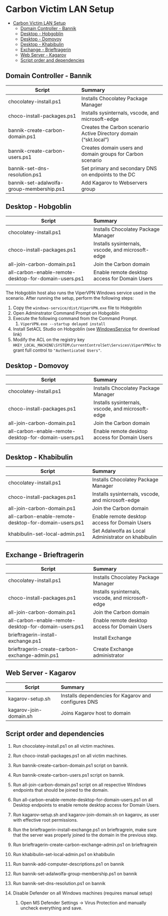 # Carbon Victim LAN Setup

- [Carbon Victim LAN Setup](#carbon-victim-lan-setup)
  - [Domain Controller - Bannik](#domain-controller---bannik)
  - [Desktop - Hobgoblin](#desktop---hobgoblin)
  - [Desktop - Domovoy](#desktop---domovoy)
  - [Desktop - Khabibulin](#desktop---khabibulin)
  - [Exchange - Brieftragerin](#exchange---brieftragerin)
  - [Web Server - Kagarov](#web-server---kagarov)
  - [Script order and dependencies](#script-order-and-dependencies)


## Domain Controller - Bannik

| Script                                    | Summary                                                      |
| ----------------------------------------- | :----------------------------------------------------------- |
| chocolatey-install.ps1                    | Installs Chocolatey Package Manager                          |
| choco-install-packages.ps1                | Installs sysinternals, vscode, and microsoft-edge            |
| bannik-create-carbon-domain.ps1           | Creates the Carbon scenario Active Directory domain (“skt.local”) |
| bannik-create-carbon-users.ps1            | Creates domain users and domain groups for Carbon scenario   |
| bannik-set-dns-resolution.ps1             | Set primary and secondary DNS on endpoints to the DC         |
| bannik-set-adalwolfa-group-membership.ps1 | Add Kagarov to Webservers group                              |

## Desktop - Hobgoblin

| Script                                                | Summary                                           |
| ----------------------------------------------------- | :------------------------------------------------ |
| chocolatey-install.ps1                                | Installs Chocolatey Package Manager               |
| choco-install-packages.ps1                            | Installs sysinternals, vscode, and microsoft-edge |
| all-join-carbon-domain.ps1                            | Join the Carbon domain                            |
| all-carbon-enable-remote-desktop-for-domain-users.ps1 | Enable remote desktop access for Domain Users     |
|                                                       |                                                   |

The Hobgoblin host also runs the ViperVPN Windows service used in the scenario. After running the setup, perform the following steps:

1. Copy the `windows-service/dist/ViperVPN.exe` file to Hobgoblin
2. Open Adminstrator Command Prompt on Hobgoblin
3. Execute the following command from the Command Prompt.
   1. `ViperVPN.exe --startup delayed install`
4. Install SetACL Studio on Hobgoblin (see [WindowsService](WindowsService.md) for download link)
5. Modify the ACL on the registry key `HKEY_LOCAL_MACHINE\SYSTEM\CurrentControlSet\Services\ViperVPNSvc` to grant full control to `"Authenticated Users"`.



## Desktop - Domovoy

| Script                                                | Summary                                           |
| ----------------------------------------------------- | :------------------------------------------------ |
| chocolatey-install.ps1                                | Installs Chocolatey Package Manager               |
| choco-install-packages.ps1                            | Installs sysinternals, vscode, and microsoft-edge |
| all-join-carbon-domain.ps1                            | Join the Carbon domain                            |
| all-carbon-enable-remote-desktop-for-domain-users.ps1 | Enable remote desktop access for Domain Users     |
|                                                       |                                                   |

## Desktop - Khabibulin

| Script                                                | Summary                                            |
| ----------------------------------------------------- | :------------------------------------------------- |
| chocolatey-install.ps1                                | Installs Chocolatey Package Manager                |
| choco-install-packages.ps1                            | Installs sysinternals, vscode, and microsoft-edge  |
| all-join-carbon-domain.ps1                            | Join the Carbon domain                             |
| all-carbon-enable-remote-desktop-for-domain-users.ps1 | Enable remote desktop access for Domain Users      |
| khabibulin-set-local-admin.ps1                        | Set Adalwolfa as Local Administrator on khabibulin |

## Exchange - Brieftragerin

| Script                                                | Summary                                           |
| ----------------------------------------------------- | :------------------------------------------------ |
| chocolatey-install.ps1                                | Installs Chocolatey Package Manager               |
| choco-install-packages.ps1                            | Installs sysinternals, vscode, and microsoft-edge |
| all-join-carbon-domain.ps1                            | Join the Carbon domain                            |
| all-carbon-enable-remote-desktop-for-domain-users.ps1 | Enable remote desktop access for Domain Users     |
| brieftragerin-install-exchange.ps1                    | Install Exchange                                  |
| brieftragerin-create-carbon-exchange-admin.ps1        | Create Exchange administrator                     |

## Web Server - Kagarov

| Script                 | Summary                                              |
| ---------------------- | :--------------------------------------------------- |
| kagarov-setup.sh       | Installs dependencies for Kagarov and configures DNS |
| kagarov-join-domain.sh | Joins Kagarov host to domain                         |

## Script order and dependencies

1. Run chocolatey-install.ps1 on all victim machines.
2. Run choco-install-packages.ps1 on all victim machines.
3. Run bannik-create-carbon-domain.ps1 script on bannik.
4. Run bannik-create-carbon-users.ps1 script on bannik.
5. Run all-join-carbon-domain.ps1 script on all respective Windows endpoints that should be joined to the domain.
6. Run all-carbon-enable-remote-desktop-for-domain-users.ps1 on all Desktop endpoints to enable remote desktop access for Domain Users.
7. Run kagarov-setup.sh and kagarov-join-domain.sh on kagarov, as user with effective root permissions.
8. Run the brieftragerin-install-exchange.ps1 on brieftragrein, make sure that the server was properly joined to the domain in the previous step.
9. Run brieftragerin-create-carbon-exchange-admin.ps1 on brieftragrein
10. Run khabibulin-set-local-admin.ps1 on khabibulin
11. Run bannik-add-computer-descriptions.ps1 on bannik
12. Run bannik-set-adalwolfa-group-membership.ps1 on bannik
13. Run bannik-set-dns-resolution.ps1 on bannik
14. Disable Defender on all Windows machines (requires manual setup)

    1. Open MS Defender Settings -> Virus Protection and manually uncheck everything and save.
